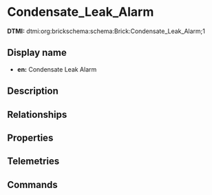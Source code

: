 # Condensate_Leak_Alarm
**DTMI:** dtmi:org:brickschema:schema:Brick:Condensate_Leak_Alarm;1
## Display name
- **en:** Condensate Leak Alarm
## Description
## Relationships
## Properties
## Telemetries
## Commands
